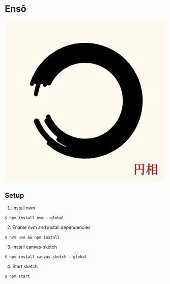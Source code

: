 # Ensō
![Enso](docs/image.gif)

## Setup

1. Install nvm
```
$ npm install nvm --global
```
2. Enable nvm and install dependencies
```
$ nvm use && npm install
```
3. Install canvas-sketch
```
$ npm install canvas-sketch --global
```
4. Start sketch
```
$ npm start
```
